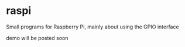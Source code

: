 # raspi
Small programs for Raspberry Pi, mainly about using the GPIO interface

demo will be posted soon
